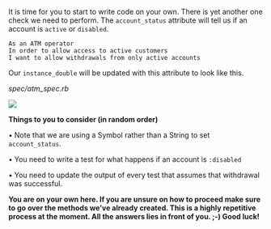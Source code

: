 It is time for you to start to write code on your own. There is yet another one check we need to perform. The `account_status` attribute will tell us if an account is `active` or `disabled`.
```
As an ATM operator             
In order to allow access to active customers             
I want to allow withdrawals from only active accounts
```
Our `instance_double` will be updated with this attribute to look like this.

_spec/atm_spec.rb_

![](https://cdn.fs.teachablecdn.com/ADNupMnWyR7kCWRvm76Laz/resize=width:1000/https://www.filepicker.io/api/file/kJUqb7OASmeQSqVi7juJ)

**Things to you to consider (in random order)**

• Note that we are using a Symbol rather than a String to set `account_status`.

• You need to write a test for what happens if an account is `:disabled`

• You need to update the output of every test that assumes that withdrawal was successful.

**You are on your own here. If you are unsure on how to proceed make sure to go over the methods we’ve already created. This is a highly repetitive process at the moment. All the answers lies in front of you. ;-) Good luck!**